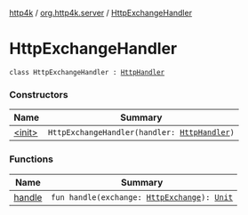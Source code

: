 [http4k](../../index.md) / [org.http4k.server](../index.md) / [HttpExchangeHandler](./index.md)

# HttpExchangeHandler

`class HttpExchangeHandler : `[`HttpHandler`](https://docs.oracle.com/javase/9/docs/api/com/sun/net/httpserver/HttpHandler.html)

### Constructors

| Name | Summary |
|---|---|
| [&lt;init&gt;](-init-.md) | `HttpExchangeHandler(handler: `[`HttpHandler`](../../org.http4k.core/-http-handler.md)`)` |

### Functions

| Name | Summary |
|---|---|
| [handle](handle.md) | `fun handle(exchange: `[`HttpExchange`](https://docs.oracle.com/javase/9/docs/api/com/sun/net/httpserver/HttpExchange.html)`): `[`Unit`](https://kotlinlang.org/api/latest/jvm/stdlib/kotlin/-unit/index.html) |
